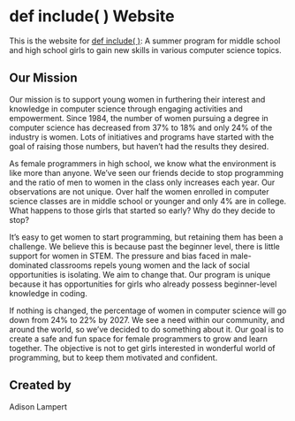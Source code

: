 # def include( ) Website
This is the website for [def include( )](https://defineinclude.com): A summer program for middle school and high school girls to gain new skills in various computer science topics.
## Our Mission
Our mission is to support young women in furthering their interest and knowledge in computer science through engaging activities and empowerment. Since 1984, the number of women pursuing a degree in computer science has decreased from 37% to 18% and only 24% of the industry is women. Lots of initiatives and programs have started with the goal of raising those numbers, but haven’t had the results they desired.

As female programmers in high school, we know what the environment is like more than anyone. We’ve seen our friends decide to stop programming and the ratio of men to women in the class only increases each year. Our observations are not unique. Over half the women enrolled in computer science classes are in middle school or younger and only 4% are in college. What happens to those girls that started so early? Why do they decide to stop?

It’s easy to get women to start programming, but retaining them has been a challenge. We believe this is because past the beginner level, there is little support for women in STEM. The pressure and bias faced in male-dominated classrooms repels young women and the lack of social opportunities is isolating. We aim to change that. Our program is unique because it has opportunities for girls who already possess beginner-level knowledge in coding.

If nothing is changed, the percentage of women in computer science will go down from 24% to 22% by 2027. We see a need within our community, and around the world, so we’ve decided to do something about it. Our goal is to create a safe and fun space for female programmers to grow and learn together. The objective is not to get girls interested in wonderful world of programming, but to keep them motivated and confident.
## Created by
Adison Lampert
